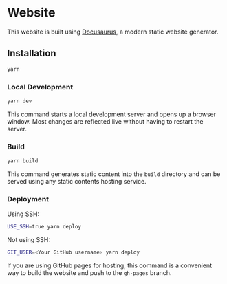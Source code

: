 # Website

This website is built using [Docusaurus](https://docusaurus.io/),
a modern static website generator.

## Installation

```sh
yarn
```

### Local Development

```sh
yarn dev
```

This command starts a local development server and opens up a browser window.
Most changes are reflected live without having to restart the server.

### Build

```sh
yarn build
```

This command generates static content into the `build` directory and
can be served using any static contents hosting service.

### Deployment

Using SSH:

```sh
USE_SSH=true yarn deploy
```

Not using SSH:

```sh
GIT_USER=<Your GitHub username> yarn deploy
```

If you are using GitHub pages for hosting, this command is a convenient
way to build the website and push to the `gh-pages` branch.
